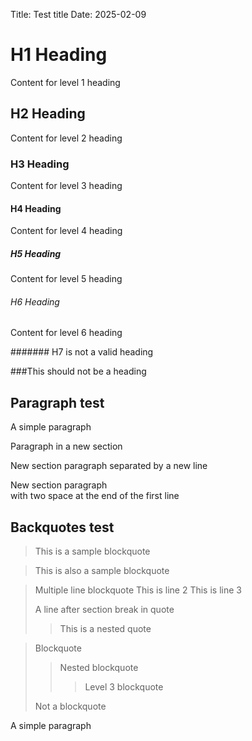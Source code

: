 Title: Test title
Date: 2025-02-09

# H1 Heading

Content for level 1 heading

## H2 Heading

Content for level 2 heading

### H3 Heading

Content for level 3 heading

#### H4 Heading

Content for level 4 heading

##### H5 Heading

Content for level 5 heading

###### H6 Heading

Content for level 6 heading

####### H7 is not a valid heading

###This should not be a heading

## Paragraph test
A simple paragraph

Paragraph in a new section

New section paragraph
separated by a new line

New section paragraph  
with two space at the end of the first line

## Backquotes test
> This is a sample blockquote

> This is also a sample blockquote

> Multiple line blockquote
> This is line 2
> This is line 3
> 
> A line after section break in quote
>
>> This is a nested quote

> Blockquote
>
>> Nested blockquote 
>>> Level 3 blockquote
>
>Not a blockquote

A simple paragraph
